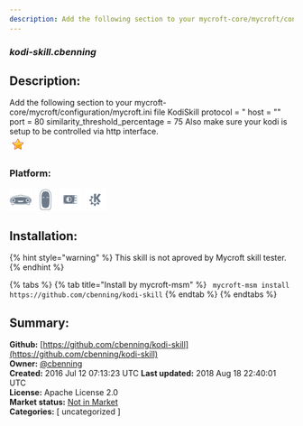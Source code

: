 ```yaml
---
description: Add the following section to your mycroft-core/mycroft/configuration/mycroft.ini file
---
```


### _kodi-skill.cbenning_  
## Description:  
Add the following section to your mycroft-core/mycroft/configuration/mycroft.ini file
KodiSkill
protocol = "
host = ""
port = 80
similarity_threshold_percentage = 75
Also make sure your kodi is setup to be controlled via http interface.  
![](../.gitbook/assets/star.png)  
  
### Platform:  
 ![Mark I](../.gitbook/assets/mark-1-icon.png)  ![Mark II](../.gitbook/assets/mark-2-icon.png)  ![Picroft](../.gitbook/assets/picroft-icon.png)  ![plasmoid](../.gitbook/assets/kde.png)   
## Installation:  
{% hint style="warning" %}
This skill is not aproved by Mycroft skill tester.
{% endhint %}
    
{% tabs %}
{% tab title="Install by mycroft-msm" %}
``` mycroft-msm install https://github.com/cbenning/kodi-skill```
{% endtab %}
  {% endtabs %}
    
## Summary:  
**Github:** [https://github.com/cbenning/kodi-skill](https://github.com/cbenning/kodi-skill)  
**Owner:** [@cbenning](https://github.com/cbenning)  
**Created:** 2016 Jul 12 07:13:23 UTC  **Last updated:** 2018 Aug 18 22:40:01 UTC  
**License:** Apache License 2.0  
**Market status:** [Not in Market](https://market.mycroft.ai/skill/)  
**Categories:** [ uncategorized ]   
